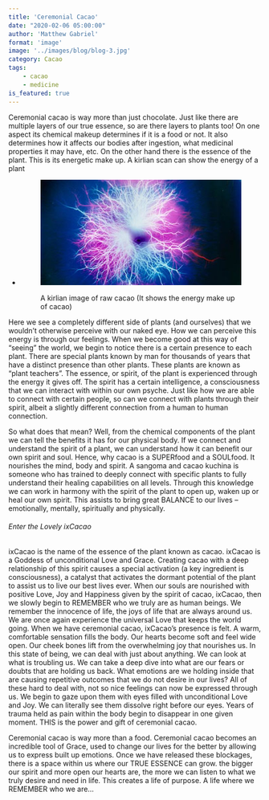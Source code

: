 ```yaml
---
title: 'Ceremonial Cacao'
date: "2020-02-06 05:00:00"
author: 'Matthew Gabriel'
format: 'image'
image: '../images/blog/blog-3.jpg'
category: Cacao
tags:
    - cacao
    - medicine
is_featured: true
---
```

Ceremonial cacao is way more than just chocolate. Just like there are multiple layers of our true essence, so are there layers to plants too! On one aspect its chemical makeup determines if it is a food or not. It also determines how it affects our bodies after ingestion, what medicinal properties it may have, etc. On the other hand there is the essence of the plant. This is its energetic make up. A kirlian scan can show the energy of a plant

<div class="wp-block-gallery">
    <ul class="blocks-gallery-grid columns-1">
        <li class="blocks-gallery-item">
            <figure>
                    <img src="../images/blog/blog-3.jpg" alt="single blog"/>
                    <p>A kirlian image of raw cacao (It shows the energy make up of cacao)</p>
            </figure>
        </li>
    </ul>
</div>

<p>Here we see a completely different side of plants (and ourselves) that we wouldn’t otherwise perceive with our naked eye. How we can perceive this energy is through our feelings. When we become good at this way of “seeing” the world, we begin to notice there is a certain presence to each plant. There are special plants known by man for thousands of years that have a distinct presence than other plants. These plants are known as “plant teachers”. The essence, or spirit, of the plant is experienced through the energy it gives off. The spirit has a certain intelligence, a consciousness that we can interact with within our own psyche. Just like how we are able to connect with certain people, so can we connect with plants through their spirit, albeit a slightly different connection from a human to human connection.</p>

<p>So what does that mean? Well, from the chemical components of the plant we can tell the benefits it has for our physical body. If we connect and understand the spirit of a plant, we can understand how it can benefit our own spirit and soul. Hence, why cacao is a SUPERfood and a SOULfood. It nourishes the mind, body and spirit. A sangoma and cacao kuchina is someone who has trained to deeply connect with specific plants to fully understand their healing capabilities on all levels. Through this knowledge we can work in harmony with the spirit of the plant to open up, waken up or heal our own spirit. This assists to bring great BALANCE to our lives – emotionally, mentally, spiritually and physically.</p>

<h6>Enter the Lovely ixCacao</h6>

<p>ixCacao is the name of the essence of the plant known as cacao. ixCacao is a Goddess of unconditional Love and Grace. Creating cacao with a deep relationship of this spirit causes a special activation (a key ingredient is consciousness), a catalyst that activates the dormant potential of the plant to assist us to live our best lives ever. When our souls are nourished with positive Love, Joy and Happiness given by the spirit of cacao, ixCacao, then we slowly begin to REMEMBER who we truly are as human beings. We remember the innocence of life, the joys of life that are always around us. We are once again experience the universal Love that keeps the world going. When we have ceremonial cacao, ixCacao’s presence is felt. A warm, comfortable sensation fills the body. Our hearts become soft and feel wide open. Our cheek bones lift from the overwhelming joy that nourishes us. In this state of being, we can deal with just about anything. We can look at what is troubling us. We can take a deep dive into what are our fears or doubts that are holding us back. What emotions are we holding inside that are causing repetitive outcomes that we do not desire in our lives? All of these hard to deal with, not so nice feelings can now be expressed through us. We begin to gaze upon them with eyes filled with unconditional Love and Joy. We can literally see them dissolve right before our eyes. Years of trauma held as pain within the body begin to disappear in one given moment. THIS is the power and gift of ceremonial cacao.</p>

<p>Ceremonial cacao is way more than a food. Ceremonial cacao becomes an incredible tool of Grace, used to change our lives for the better by allowing us to express built up emotions. Once we have released these blockages, there is a space within us where our TRUE ESSENCE can grow. the bigger our spirit and more open our hearts are, the more we can listen to what we truly desire and need in life. This creates a life of purpose. A life where we REMEMBER who we are…</p>
